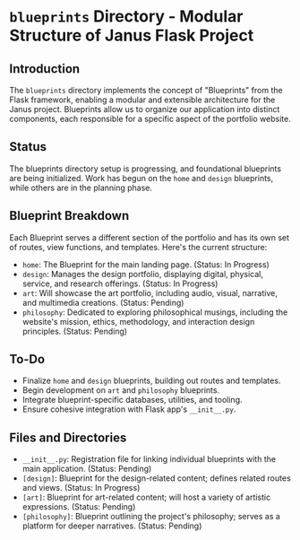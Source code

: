 # `blueprints` Directory - Modular Structure of Janus Flask Project

## Introduction
The `blueprints` directory implements the concept of "Blueprints" from the Flask framework, enabling a modular and extensible architecture for the Janus project. Blueprints allow us to organize our application into distinct components, each responsible for a specific aspect of the portfolio website.

## Status
The blueprints directory setup is progressing, and foundational blueprints are being initialized. Work has begun on the `home` and `design` blueprints, while others are in the planning phase.

## Blueprint Breakdown
Each Blueprint serves a different section of the portfolio and has its own set of routes, view functions, and templates. Here's the current structure:

- `home`: The Blueprint for the main landing page. (Status: In Progress)
- `design`: Manages the design portfolio, displaying digital, physical, service, and research offerings. (Status: In Progress)
- `art`: Will showcase the art portfolio, including audio, visual, narrative, and multimedia creations. (Status: Pending)
- `philosophy`: Dedicated to exploring philosophical musings, including the website's mission, ethics, methodology, and interaction design principles. (Status: Pending)

## To-Do
- Finalize `home` and `design` blueprints, building out routes and templates.
- Begin development on `art` and `philosophy` blueprints.
- Integrate blueprint-specific databases, utilities, and tooling.
- Ensure cohesive integration with Flask app's `__init__.py`.

## Files and Directories
- `__init__.py`: Registration file for linking individual blueprints with the main application. (Status: Pending)
- `[design]`: Blueprint for the design-related content; defines related routes and views. (Status: In Progress)
- `[art]`: Blueprint for art-related content; will host a variety of artistic expressions. (Status: Pending)
- `[philosophy]`: Blueprint outlining the project's philosophy; serves as a platform for deeper narratives. (Status: Pending)